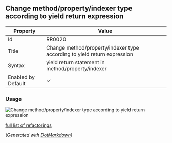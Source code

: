## Change method/property/indexer type according to yield return expression

| Property           | Value                                                                    |
| ------------------ | ------------------------------------------------------------------------ |
| Id                 | RR0020                                                                   |
| Title              | Change method/property/indexer type according to yield return expression |
| Syntax             | yield return statement in method/property/indexer                        |
| Enabled by Default | &#x2713;                                                                 |

### Usage

![Change method/property/indexer type according to yield return expression](../../images/refactorings/ChangeMemberTypeAccordingToYieldReturnExpression.png)

[full list of refactorings](Refactorings.md)

*\(Generated with [DotMarkdown](http://github.com/JosefPihrt/DotMarkdown)\)*